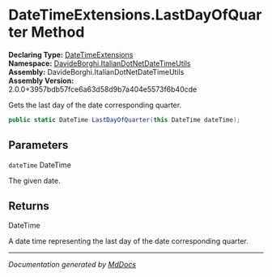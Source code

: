 ﻿<!--  
  <auto-generated>   
    The contents of this file were generated by a tool.  
    Changes to this file may be list if the file is regenerated  
  </auto-generated>   
-->

# DateTimeExtensions.LastDayOfQuarter Method

**Declaring Type:** [DateTimeExtensions](../index.md)  
**Namespace:** [DavideBorghi.ItalianDotNetDateTimeUtils](../../index.md)  
**Assembly:** DavideBorghi.ItalianDotNetDateTimeUtils  
**Assembly Version:** 2.0.0+3957bdb57fce6a63d58d9b7a404e5573f6b40cde

Gets the last day of the date corresponding quarter.

```csharp
public static DateTime LastDayOfQuarter(this DateTime dateTime);
```

## Parameters

`dateTime`  DateTime

The given date.

## Returns

DateTime

A date time representing the last day of the date corresponding quarter.

___

*Documentation generated by [MdDocs](https://github.com/ap0llo/mddocs)*
